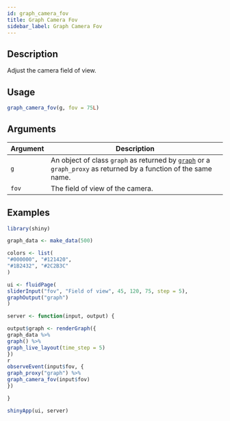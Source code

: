 ```yaml
---
id: graph_camera_fov
title: Graph Camera Fov
sidebar_label: Graph Camera Fov
---
```


## Description

Adjust the camera field of view.


## Usage

```r
graph_camera_fov(g, fov = 75L)
```


## Arguments

Argument      |Description
------------- |----------------
`g`     |     An object of class `graph` as returned by [`graph`](#graph) or a `graph_proxy`  as returned by a function of the same name.
`fov`     |     The field of view of the camera.


## Examples

```r
library(shiny)

graph_data <- make_data(500)

colors <- list(
"#000000", "#121420",
"#1B2432", "#2C2B3C"
)

ui <- fluidPage(
sliderInput("fov", "Field of view", 45, 120, 75, step = 5),
graphOutput("graph")
)

server <- function(input, output) {

output$graph <- renderGraph({
graph_data %>%
graph() %>%
graph_live_layout(time_step = 5)
})
r
observeEvent(input$fov, {
graph_proxy("graph") %>%
graph_camera_fov(input$fov)
})

}

shinyApp(ui, server)
```


